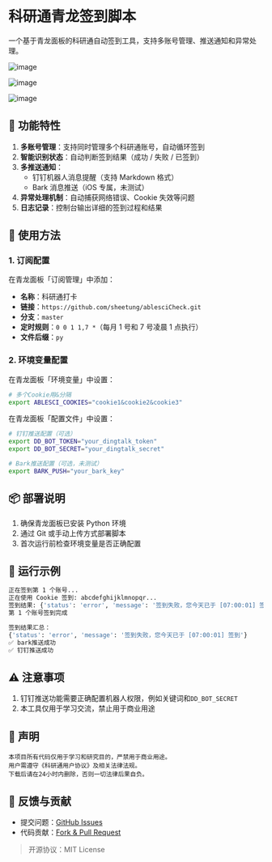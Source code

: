 # 科研通青龙签到脚本

一个基于青龙面板的科研通自动签到工具，支持多账号管理、推送通知和异常处理。

![image](https://img.shields.io/github/stars/sheetung/ablesciCheck)

![image](https://img.shields.io/github/forks/sheetung/ablesciCheck)

![image](https://img.shields.io/github/issues/sheetung/ablesciCheck)

## 🌟 功能特性

1. **多账号管理**：支持同时管理多个科研通账号，自动循环签到
2. **智能识别状态**：自动判断签到结果（成功 / 失败 / 已签到）
3. **多推送通知**：
   - 钉钉机器人消息提醒（支持 Markdown 格式）
   - Bark 消息推送（iOS 专属，未测试）
4. **异常处理机制**：自动捕获网络错误、Cookie 失效等问题
5. **日志记录**：控制台输出详细的签到过程和结果

## 🚀 使用方法

### 1. 订阅配置

在青龙面板「订阅管理」中添加：

- **名称**：科研通打卡
- **链接**：`https://github.com/sheetung/ablesciCheck.git`
- **分支**：`master`
- **定时规则**：`0 0 1 1,7 *`（每月 1 号和 7 号凌晨 1 点执行）
- **文件后缀**：`py`

### 2. 环境变量配置

在青龙面板「环境变量」中设置：

```bash
# 多个Cookie用&分隔
export ABLESCI_COOKIES="cookie1&cookie2&cookie3"
```

在青龙面板「配置文件」中设置：

```bash
# 钉钉推送配置（可选）
export DD_BOT_TOKEN="your_dingtalk_token"
export DD_BOT_SECRET="your_dingtalk_secret"

# Bark推送配置（可选，未测试）
export BARK_PUSH="your_bark_key"
```



## 📦 部署说明

1. 确保青龙面板已安装 Python 环境
2. 通过 Git 或手动上传方式部署脚本
3. 首次运行前检查环境变量是否正确配置

## 📝 运行示例

```bash
正在签到第 1 个账号...
正在使用 Cookie 签到: abcdefghijklmnopqr...
签到结果: {'status': 'error', 'message': '签到失败，您今天已于 [07:00:01] 签到'}
第 1 个账号签到完成

签到结果汇总：
{'status': 'error', 'message': '签到失败，您今天已于 [07:00:01] 签到'}
✅ bark推送成功
✅ 钉钉推送成功
```

## ⚠️ 注意事项

1. 钉钉推送功能需要正确配置机器人权限，例如关键词和`DD_BOT_SECRET`
2. 本工具仅用于学习交流，禁止用于商业用途

## 📜 声明

```plaintext
本项目所有代码仅用于学习和研究目的，严禁用于商业用途。
用户需遵守《科研通用户协议》及相关法律法规。
下载后请在24小时内删除，否则一切法律后果自负。
```

## 📢 反馈与贡献

- 提交问题：[GitHub Issues](https://github.com/sheetung/ablesciCheck/issues)
- 代码贡献：[Fork & Pull Request](https://github.com/sheetung/ablesciCheck/pulls)

> 开源协议：MIT License